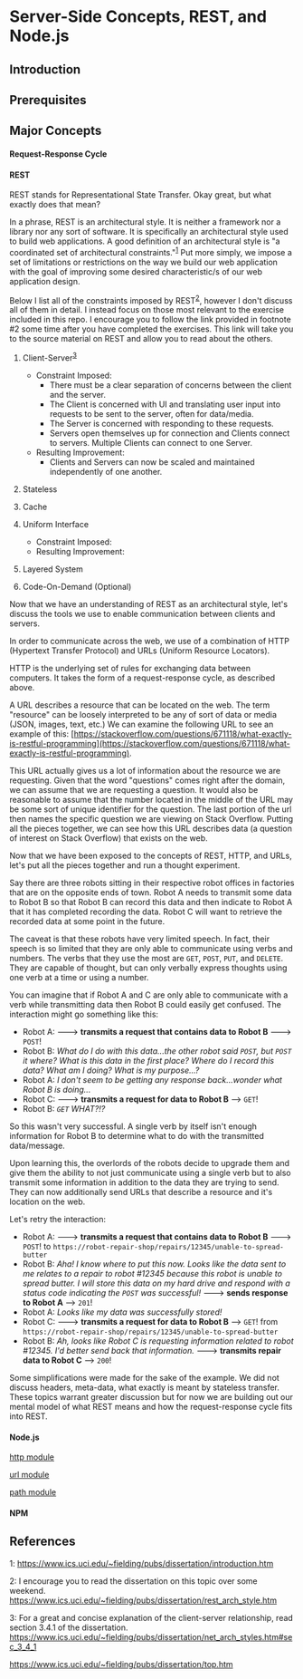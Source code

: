 # Server-Side Concepts, REST, and Node.js

## Introduction

## Prerequisites

## Major Concepts

#### Request-Response Cycle
<!-- // what is a client
// what is a server
// when traveling over the internet, requests/responses are transmitted as formatted packages of data (network packets). when interacting with requests/responses in a server-side programming language, however, they take the form of in-memory objects that we can interact with -->

#### REST

REST stands for Representational State Transfer. Okay great, but what exactly does that mean?

In a phrase, REST is an architectural style. It is neither a framework nor a library nor any sort of software. It is specifically an architectural style used to build web applications. A good definition of an architectural style is "a coordinated set of architectural constraints."<sup>[1](#myfootnote1)</sup> Put more simply, we impose a set of limitations or restrictions on the way we build our web application with the goal of improving some desired characteristic/s of our web application design.

Below I list all of the constraints imposed by REST<sup>[2](#myfootnote2)</sup>, however I don't discuss all of them in detail. I instead focus on those most relevant to the exercise included in this repo. I encourage you to follow the link provided in footnote #2 some time after you have completed the exercises. This link will take you to the source material on REST and allow you to read about the others.

1. Client-Server<sup>[3](#myfootnote3)</sup>
    - Constraint Imposed:
        - There must be a clear separation of concerns between the client and the server.
        - The Client is concerned with UI and translating user input into requests to be sent to the server, often for data/media.
        - The Server is concerned with responding to these requests.
        - Servers open themselves up for connection and Clients connect to servers. Multiple Clients can connect to one Server.
    - Resulting Improvement:
        - Clients and Servers can now be scaled and maintained independently of one another.

2. Stateless
3. Cache

4. Uniform Interface
    - Constraint Imposed:
    - Resulting Improvement:

5. Layered System
6. Code-On-Demand (Optional)

Now that we have an understanding of REST as an architectural style, let's discuss the tools we use to enable communication between clients and servers. 

In order to communicate across the web, we use of a combination of HTTP (Hypertext Transfer Protocol) and URLs (Uniform Resource Locators). 

HTTP is the underlying set of rules for exchanging data between computers. It takes the form of a request-response cycle, as described above.

A URL describes a resource that can be located on the web. The term "resource" can be loosely interpreted to be any of sort of data or media (JSON, images, text, etc.) We can examine the following URL to see an example of this: [https://stackoverflow.com/questions/671118/what-exactly-is-restful-programming](https://stackoverflow.com/questions/671118/what-exactly-is-restful-programming). 

This URL actually gives us a lot of information about the resource we are requesting. Given that the word "questions" comes right after the domain, we can assume that we are requesting a question. It would also be reasonable to assume that the number located in the middle of the URL may be some sort of unique identifier for the question. The last portion of the url then names the specific question we are viewing on Stack Overflow. Putting all the pieces together, we can see how this URL describes data (a question of interest on Stack Overflow) that exists on the web.

Now that we have been exposed to the concepts of REST, HTTP, and URLs, let's put all the pieces together and run a thought experiment.
<!-- everything above is good, need to improve everything below (in the REST section) -->
Say there are three robots sitting in their respective robot offices in factories that are on the opposite ends of town. Robot A needs to transmit some data to Robot B so that Robot B can record this data and then indicate to Robot A that it has completed recording the data. Robot C will want to retrieve the recorded data at some point in the future.

The caveat is that these robots have very limited speech. In fact, their speech is so limited that they are only able to communicate using verbs and numbers. The verbs that they use the most are `GET`, `POST`, `PUT`, and `DELETE`. They are capable of thought, but can only verbally express thoughts using one verb at a time or using a number.

You can imagine that if Robot A and C are only able to communicate with a verb while transmitting data then Robot B could easily get confused. The interaction might go something like this:
* Robot A: ---> **transmits a request that contains data to Robot B** ---> `POST`!
* Robot B: *What do I do with this data...the other robot said `POST`, but `POST` it where? What is this data in the first place? Where do I record this data? What am I doing? What is my purpose...?*
* Robot A: *I don't seem to be getting any response back...wonder what Robot B is doing...*
* Robot C: ---> **transmits a request for data to Robot B** --> `GET`!
* Robot B: *`GET` WHAT?!?*

So this wasn't very successful. A single verb by itself isn't enough information for Robot B to determine what to do with the transmitted data/message.

Upon learning this, the overlords of the robots decide to upgrade them and give them the ability to not just communicate using a single verb but to also transmit some information in addition to the data they are trying to send. They can now additionally send URLs that describe a resource and it's location on the web.

Let's retry the interaction:
* Robot A: ---> **transmits a request that contains data to Robot B** ---> `POST`! to `https://robot-repair-shop/repairs/12345/unable-to-spread-butter`
* Robot B: *Aha! I know where to put this now. Looks like the data sent to me relates to a repair to robot #12345 because this robot is unable to spread butter. I will store this data on my hard drive and respond with a status code indicating the `POST` was successful!* ---> **sends response to Robot A** --> `201`!
* Robot A: *Looks like my data was successfully stored!*
* Robot C: ---> **transmits a request for data to Robot B** --> `GET`! from `https://robot-repair-shop/repairs/12345/unable-to-spread-butter`
* Robot B: *Ah, looks like Robot C is requesting information related to robot #12345. I'd better send back that information.* ---> **transmits repair data to Robot C** --> `200`!

Some simplifications were made for the sake of the example. We did not discuss headers, meta-data, what exactly is meant by stateless transfer. These topics warrant greater discussion but for now we are building out our mental model of what REST means and how the request-response cycle fits into REST.

#### Node.js

[http module](https://nodejs.org/dist/latest-v8.x/docs/api/http.html)

[url module](https://nodejs.org/dist/latest-v8.x/docs/api/url.html)

[path module](https://nodejs.org/dist/latest-v8.x/docs/api/path.html)

#### NPM

## References

<a name="myfootnote1">1</a>: https://www.ics.uci.edu/~fielding/pubs/dissertation/introduction.htm

<a name="myfootnote2">2</a>: I encourage you to read the dissertation on this topic over some weekend.
https://www.ics.uci.edu/~fielding/pubs/dissertation/rest_arch_style.htm

<a name="myfootnote3">3</a>: For a great and concise explanation of the client-server relationship, read section 3.4.1 of the dissertation.
https://www.ics.uci.edu/~fielding/pubs/dissertation/net_arch_styles.htm#sec_3_4_1

https://www.ics.uci.edu/~fielding/pubs/dissertation/top.htm